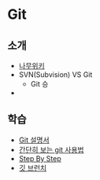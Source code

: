 # Git

## 소개
  - [나무위키](https://namu.wiki/w/Git)
  - SVN(Subvision) VS Git
    - Git 승
  -

## 학습
  - [Git 설명서](https://git-scm.com/book/ko/v1/%EC%8B%9C%EC%9E%91%ED%95%98%EA%B8%B0)
  - [간단히 보는 git 사용법](http://rogerdudler.github.io/git-guide/index.ko.html)
  - [Step By Step](https://try.github.io)
  - [깃 브런치](https://learngitbranching.js.org/)
